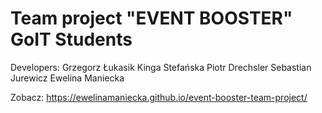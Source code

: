 # Team project "EVENT BOOSTER" GoIT Students

Developers:
Grzegorz Łukasik
Kinga Stefańska
Piotr Drechsler
Sebastian Jurewicz
Ewelina Maniecka

Zobacz: 
https://ewelinamaniecka.github.io/event-booster-team-project/ 
